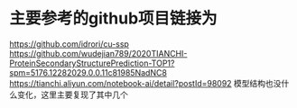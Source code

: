 # 主要参考的github项目链接为
https://github.com/idrori/cu-ssp
https://github.com/wudejian789/2020TIANCHI-ProteinSecondaryStructurePrediction-TOP1?spm=5176.12282029.0.0.11c81985NadNC8
https://tianchi.aliyun.com/notebook-ai/detail?postId=98092
模型结构也没什么变化，这里主要复现了其中几个